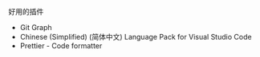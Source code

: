 好用的插件
- Git Graph
- Chinese (Simplified) (简体中文) Language Pack for Visual Studio Code
- Prettier - Code formatter